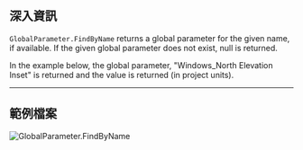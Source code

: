 ## 深入資訊
`GlobalParameter.FindByName` returns a global parameter for the given name, if available. If the given global parameter does not exist, null is returned.

In the example below, the global parameter, "Windows_North Elevation Inset" is returned and the value is returned (in project units).
___
## 範例檔案

![GlobalParameter.FindByName](./Revit.Elements.GlobalParameter.FindByName_img.jpg)
